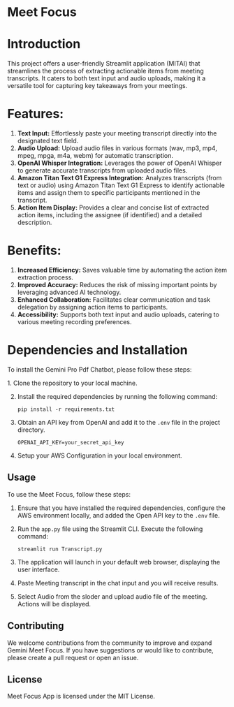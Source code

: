 # Meet Focus

# Introduction
<p>This project offers a user-friendly Streamlit application (MITAI) that streamlines the process of extracting actionable items from meeting transcripts. It caters to both text input and audio uploads, making it a versatile tool for capturing key takeaways from your meetings.</p>

# Features:
1. <b>Text Input:</b> Effortlessly paste your meeting transcript directly into the designated text field.<br>
2. <b>Audio Upload:</b> Upload audio files in various formats (wav, mp3, mp4, mpeg, mpga, m4a, webm) for automatic transcription.<br>
3. <b>OpenAI Whisper Integration:</b> Leverages the power of OpenAI Whisper to generate accurate transcripts from uploaded audio files.<br>
4. <b>Amazon Titan Text G1 Express Integration:</b> Analyzes transcripts (from text or audio) using Amazon Titan Text G1 Express to identify actionable items and assign them to specific participants mentioned in the transcript.<br>
5. <b>Action Item Display:</b> Provides a clear and concise list of extracted action items, including the assignee (if identified) and a detailed description.<br>

# Benefits:
1. <b>Increased Efficiency:</b> Saves valuable time by automating the action item extraction process.<br>
2. <b>Improved Accuracy:</b> Reduces the risk of missing important points by leveraging advanced AI technology.<br>
3. <b>Enhanced Collaboration:</b> Facilitates clear communication and task delegation by assigning action items to participants.<br>
4. <b>Accessibility:</b> Supports both text input and audio uploads, catering to various meeting recording preferences.<br>

# Dependencies and Installation
<p>To install the Gemini Pro Pdf Chatbot, please follow these steps:</p>
1. Clone the repository to your local machine.<br>

2. Install the required dependencies by running the following command:

    ```
    pip install -r requirements.txt
    ```

3. Obtain an API key from OpenAI and add it to the `.env` file in the project directory.

    ```shell
    OPENAI_API_KEY=your_secret_api_key
    ```

4. Setup your AWS Configuration in your local environment.


## Usage

To use the Meet Focus, follow these steps:

1. Ensure that you have installed the required dependencies, configure the AWS environment locally, and added the Open API key to the `.env` file.

2. Run the `app.py` file using the Streamlit CLI. Execute the following command:

    ```
    streamlit run Transcript.py
    ```

3. The application will launch in your default web browser, displaying the user interface.

4. Paste Meeting transcript in the chat input and you will receive results.

5. Select Audio from the sloder and upload audio file of the meeting. Actions will be displayed.

## Contributing
<p>We welcome contributions from the community to improve and expand Gemini Meet Focus. If you have suggestions or would like to contribute, please create a pull request or open an issue.</p>

## License
<p>Meet Focus App is licensed under the MIT License.</p>


